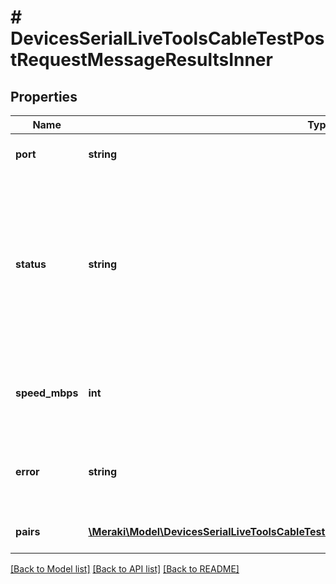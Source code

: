 # # DevicesSerialLiveToolsCableTestPostRequestMessageResultsInner

## Properties

Name | Type | Description | Notes
------------ | ------------- | ------------- | -------------
**port** | **string** | The port for which the test was performed. | [optional]
**status** | **string** | The current status of the port. If the cable test is still being performed on the port, \&quot;in-progress\&quot; is used. If an error occurred during the cable test, \&quot;error\&quot; is used and the error property will be populated. | [optional]
**speed_mbps** | **int** | Speed in Mbps.  A speed of 0 indicates the port is down or the port speed is automatic. | [optional]
**error** | **string** | If an error occurred during the cable test, the error message will be populated here. | [optional]
**pairs** | [**\Meraki\Model\DevicesSerialLiveToolsCableTestPostRequestMessageResultsInnerPairsInner[]**](DevicesSerialLiveToolsCableTestPostRequestMessageResultsInnerPairsInner.md) | Results for each twisted pair within the cable. | [optional]

[[Back to Model list]](../../README.md#models) [[Back to API list]](../../README.md#endpoints) [[Back to README]](../../README.md)
